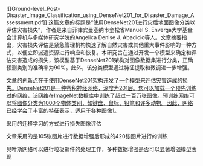 ![[Ground-level_Post-Disaster_Image_Classification_using_DenseNet201_for_Disaster_Damage_Assessment.pdf]]
这篇文章的标题是“使用DenseNet201进行灾后地面图像分类以评估灾害损失”，作者是来自菲律宾曼塞纳市奎松省Manuel S. Enverga大学基金会计算机与多媒体研究学院的Angelica Denise J. Abadicio等人。文章摘要指出，灾害损失评估是紧急管理机构快速了解自然灾害或其他重大事件影响的一种方式，以便立即派遣资源进行响应和恢复。本研究旨在通过开发一个模型来确定和评估灾害造成的损失，该模型基于DenseNet201架构对图像数据集进行分类，正确预测类别的准确率为90%。此外，该分类模型通过特征提取和微调进一步增强。

[文章的创新点在于使用DenseNet201架构开发了一个模型来评估灾害造成的损失。DenseNet201是一种卷积神经网络，深度为201层。您可以加载一个预先训练过的网络，该网络在ImageNet数据库中训练了超过一百万张图像。预训练网络可以将图像分类为1000个物体类别，如键盘、鼠标、铅笔和许多动物。因此，网络已经学会了丰富的特征表示，适用于各种图像](https://www.kaggle.com/datasets/pytorch/densenet201)[1](https://www.kaggle.com/datasets/pytorch/densenet201)。

采用的迁移学习的方式进行损失图像评估

文章采用的是105张图片进行数据增强后形成的420张图片进行的训练

贝叶斯网络可以进行垃圾邮件的处理工作，多种数据增强是否可以显著增强模型表现
